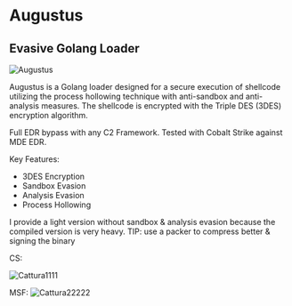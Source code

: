 # Augustus
## Evasive Golang Loader



![Augustus](https://github.com/TunnelGRE/Augustus/assets/130594453/03a6a258-279a-4364-ab2f-a0dee061f4eb)



Augustus is a Golang loader designed for a secure execution of shellcode utilizing the process hollowing technique with anti-sandbox and anti-analysis measures. 
The shellcode is encrypted with the Triple DES (3DES) encryption algorithm.

Full EDR bypass with any C2 Framework. Tested with Cobalt Strike against MDE EDR.


Key Features:
- 3DES Encryption
- Sandbox Evasion
- Analysis Evasion
- Process Hollowing



I provide a light version without sandbox & analysis evasion because the compiled version is very heavy. TIP: use a packer to compress better & signing the binary


CS:


![Cattura1111](https://github.com/TunnelGRE/Augustus/assets/130594453/f11671cc-62a9-4f0f-b21d-9dbb5a1b391f)



MSF:
![Cattura22222](https://github.com/TunnelGRE/Augustus/assets/130594453/c132980a-895e-4e3c-b794-9a920eaf1b08)



